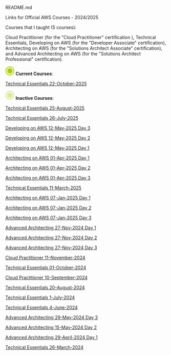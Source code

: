README.md

Links for Official AWS Courses - 2024/2025

Courses that I taught (5 courses):

Cloud Practitioner (for the "Cloud Practitioner" certification ), Technical Essentials, Developing on AWS (for the "Developer Associate" certification), Architecting on AWS (for the "Solutions Architect Associate" certification),  and Advanced Architecting on AWS (for the "Solutions Architect Professional" certification).

![Current Courses](./current_course.png)  **Current Courses**:

[Technical Essentials 22-October-2025](./Technical_Essentials_22102025.md)

![Inactive Courses](./old_courses.png)  **Inactive Courses**:

[Technical Essentials 25-August-2025](./Technical_Essentials_25082025.md)

[Technical Essentials 26-July-2025](./Technical_Essentials_26062025.md)

[Developing on AWS 12-May-2025 Day 3](./Developing_On_AWS_12052025_Day3.md)

[Developing on AWS 12-May-2025 Day 2](./Developing_On_AWS_12052025_Day2.md)

[Developing on AWS 12-May-2025 Day 1](./Developing_On_AWS_12052025_Day1.md)

[Architecting on AWS 01-Apr-2025 Day 1](./Architecting_On_AWS_01042025_Day1.md)

[Architecting on AWS 01-Apr-2025 Day 2](./Architecting_On_AWS_01042025_Day2.md)

[Architecting on AWS 01-Apr-2025 Day 3](./Architecting_On_AWS_01042025_Day3.md)

[Technical Essentials 11-March-2025](./Technical_Essentials_11032025.md)

[Architecting on AWS 07-Jan-2025 Day 1](./Architecting_On_AWS_07012025_Day1.md)

[Architecting on AWS 07-Jan-2025 Day 2](./Architecting_On_AWS_07012025_Day2.md)

[Architecting on AWS 07-Jan-2025 Day 3](./Architecting_On_AWS_07012025_Day3.md)

[Advanced Architecting 27-Nov-2024 Day 1](./Advanced_Architecting_27112024_Day1.md)

[Advanced Architecting 27-Nov-2024 Day 2](./Advanced_Architecting_27112024_Day2.md)

[Advanced Architecting 27-Nov-2024 Day 3](./Advanced_Architecting_27112024_Day3.md)

[Cloud Practitioner 11-November-2024](./Cloud_Practitioner_11112024.md)

[Technical Essentials 01-October-2024](./Technical_Essentials_01102024.md)

[Cloud Practitioner 10-September-2024](./Cloud_Practitioner_10092024.md)

[Technical Essentials 20-August-2024](./Technical_Essentials_20082024.md)

[Technical Essentials 1-July-2024](./Technical_Essentials_01072024.md)

[Technical Essentials 4-June-2024](./Technical_Essentials_04062024.md)

[Advanced Architecting 29-May-2024 Day 3](./Advanced_Architecting_15052024_Day3.md)

[Advanced Architecting 15-May-2024 Day 2](./Advanced_Architecting_15052024_Day2.md)

[Advanced Architecting 29-April-2024 Day 1](./Advanced_Architecting_29042024_Day1.md)

[Technical Essentials 26-March-2024](./Technical_Essentials_26032024.md)

